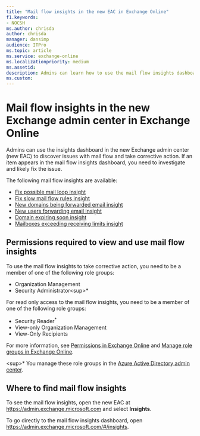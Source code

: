 ```yaml
---
title: "Mail flow insights in the new EAC in Exchange Online"
f1.keywords:
- NOCSH
ms.author: chrisda
author: chrisda
manager: dansimp
audience: ITPro
ms.topic: article
ms.service: exchange-online
ms.localizationpriority: medium
ms.assetid:
description: Admins can learn how to use the mail flow insights dashboard in the new Exchange admin center to find and fix mail flow related issues.
ms.custom:
---
```


# Mail flow insights in the new Exchange admin center in Exchange Online

Admins can use the insights dashboard in the new Exchange admin center (new EAC) to discover issues with mail flow and take corrective action. If an item appears in the mail flow insights dashboard, you need to investigate and likely fix the issue.

The following mail flow insights are available:

- [Fix possible mail loop insight](mfi-fix-possible-mail-loop-insight.md)
- [Fix slow mail flow rules insight](mfi-fix-slow-mail-flow-rules-insight.md)
- [New domains being forwarded email insight](mfi-new-domains-being-forwarded-email-insight.md)
- [New users forwarding email insight](mfi-new-users-forwarding-email-insight.md)
- [Domain expiring soon insight](domain-expiry-notification-feature.md)
- [Mailboxes exceeding receiving limits insight](mailboxes-exceeding-receiving-limits-insights.md)

## Permissions required to view and use mail flow insights

To use the mail flow insights to take corrective action, you need to be a member of one of the following role groups:

- Organization Management
- Security Administrator<sup\>*</sup>

For read only access to the mail flow insights, you need to be a member of one of the following role groups:

- Security Reader<sup>\*</sup>
- View-only Organization Management
- View-Only Recipients

For more information, see [Permissions in Exchange Online](../../permissions-exo/permissions-exo.md) and [Manage role groups in Exchange Online](../../permissions-exo/role-groups.md).

<sup\>*</sup> You manage these role groups in the [Azure Active Directory admin center](https://aad.portal.azure.com).

## Where to find mail flow insights

To see the mail flow insights, open the new EAC at <https://admin.exchange.microsoft.com> and select **Insights**.

To go directly to the mail flow insights dashboard, open <https://admin.exchange.microsoft.com/#/insights>.
